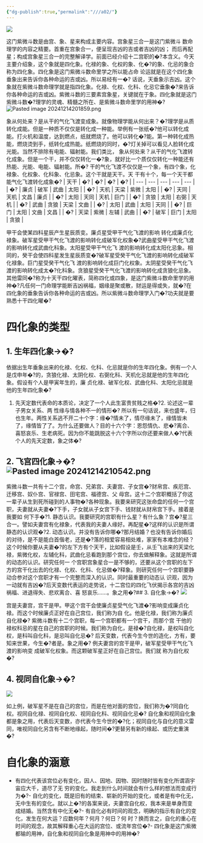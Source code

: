 ```yaml
---
{"dg-publish":true,"permalink":"///a02/"}
---
```



![](/img/user/appendix/_page_2_Picture_2.jpeg)

这门紫微斗数是由宫、象、星来构成主要内容。宫象星三合一是这门紫微斗 数命理学的内容之精要。首重在宫象合一，便呈现吉凶的吉或者吉凶的凶； 而后再配星；构成宫象星三合一的完整解译学。前面已经介绍十二宫职的�?本含义。今天主要介绍象，这个象就是四化象。化禄的象、化权的象、化�?的象、化忌的象合称为四化象。四化象是这门紫微斗数命里学之所以能占命 论运就是在这个四化象垂象出来告诉你各种命运的吉或凶。所以易经有一�?
话说，天垂象示吉凶。这个象就在紫微斗数命理学就是指四化象。化禄、化权、化科、化忌它垂象�?来告诉你各种命运的吉或凶。紫微斗数的三要素宫象星，关键就在于象。四化象就是这门紫微斗数�?理学的灵魂、精髓之所在、是紫微斗数命里学的用神�?![Pasted image 20241214201859.png](/img/user/appendix/Pasted%20image%2020241214201859.png)


象从何处来？是从干的气化飞渡变成象。就像物理学能从何出来？�?理学是从质转化成能。但是一种质不仅仅是转化成一种能。举例有一张纸�?他可以转化成能。打火机和温度，达到燃点，纸就燃烧了。他可以转化�?能。第一种转化成热能，燃烧烫到手，纸转化成热能。纸燃烧的同时，�?灯关掉可以看见人脸转化成光能。当然不排除有电能、辐射能。我们类比， 象从何处来？从干的气化飞渡转化成象。但是一个干，并不仅仅转化一�?象，就好比一个质仅仅转化一种能还有热能、光能、电能、辐射能。所�?
干的气化飞渡不仅仅是一个象，有四个象，化禄象、化权象、化科象、化忌象。这个干就是天干。天 干有十个，每一个天干都能气化飞渡转化成象�?
| 天干  | �?  | �?  | �?  | �?  |
| --- | --- | --- | --- | --- |
| �?  | 廉贞  | 破军  | 武曲  | 太阳  |
| �?  | 天机  | 天梁  | 紫微  | 太阳  |
| �?  | 天同  | 天机  | 文昌  | 廉贞  |
| �?  | 太阳  | 天同  | 天机  | 巨门  |
| �?  | 贪狼  | 太阳  | 右弼  | 天机  |
| �?  | 武曲  | 贪狼  | 天梁  | 文曲  |
| �?  | 太阳  | 武曲  | 太阳  | 天同  |
| �?  | 巨门  | 太阳  | 文曲  | 文昌  |
| �?  | 天梁  | 紫微  | 左辅  | 武曲  |
| �?  | 破军  | 巨门  | 太阳  | 贪狼  |

甲干会使某四科星辰产生星辰质变。廉贞星受甲干气化飞渡的影响 转化成廉贞化禄象。破军星受甲干气化飞渡的影响转化成破军化权象�?武曲星受甲干气化飞渡的影响转化成武曲化科象。太阳星受甲干气化飞 渡的影响转化成太阳化忌象。相同的，癸干会使四科星发生星辰质变�?破军星受癸干气化飞渡的影响转化成破军化禄象。巨门星受癸干气化飞 渡的影响转化成巨门化权象。太阴星受癸干气化飞渡的影响转化成太�?化科象。贪狼星受癸干气化飞渡的影响转化成贪狼化忌象。其他雷同�?称为十天干四化曜表，简称四化或四象，是这门紫微斗数命里学的用神�?凡任何一门命理学能断吉凶祸福，姻缘是聚或散，财运是得或失，就�?在四化象的垂象告诉你各种命运的吉或凶。所以紫微斗数命理学入门�?功夫就是要熟悉十干四化曜�?
# 四化象的类型

## 1. 生年四化象→�?
依据出生年垂象出来的化禄、化权、化科、化忌就是你的生年四化象。例有一个人是戊申年�?的，贪狼化禄、太阴化权、右弼化科、天机化忌就是他的生年四化象。假设有个人是甲寅年生的，廉 贞化禄、破军化权、武曲化科、太阳化忌就是他的生年四化象�?
1. 先天定数代表命的本质论，决定了一个人此生富贵贫贱之格�?2. 论述这一辈子男女关系、两 性缘与情各种不一的情形�?
所以有一句话说，来也盛年，归也生年。两性关系逃不开二十个字：缘�?情未了，情尽缘未了，缘情皆未了，缘情皆了了。为什么还要做人？目的十六个字：恩怨情仇、悲�?离合、喜怒哀乐、生老病死。因为你不能跳脱这十六个字所以你还要来做人�?代表个人的先天定数，象之体�?
## 2. 飞宫四化象→�?![Pasted image 20241214210542.png](/img/user/appendix/Pasted%20image%2020241214210542.png)
紫微斗数一共有十二个宫，命宫、兄弟宫、夫妻宫、子女宫�?财帛宫、疾厄宫、迁移宫、奴仆宫、官禄宫、田宅宫、福德宫、父 母宫。这十二个宫职概括了你这一辈子从生到死所碰到的人事物�?各种现象。我要来研究这张命盘的任何一个宫职，夫妻就从夫妻�?下手，子女就从子女宫下手、钱财就从财帛宫下手。接着是我要如 何下手�?1. 静态认识。我要研究的宫职有什么星？有什么象？宫�?星三合一。譬如夫妻宫有化禄象，代表我的夫妻人缘好。再配星�?这样的认识是所谓静态的认识观�?2. 动态认识。并没有告诉你哪�?那月结婚？也没有告诉你婚后的对待，是不是能白首偕老，还是�?落的相爱容易相处难，家家有本难念的经？这个时候你要从夫妻�?的左下方有个天干，比如假设是壬，从壬飞出来的天梁化禄，紫微化权，左辅化科，武曲化忌看跑到那个宫位，你去做解释象。这就是所谓的动态的认识。研究任何一 个宫职宫象星合一是不够的，还要从这个宫职的左下方的宫干化出去的化禄、化权、化科、化忌做�?释象。则研究任何一个宫职要静动合参对这个宫职才有一个完整而深入的认识。同时最重要的动态认 识观，因为一动就有吉凶�?后天变数代表运的走势说，十二宫位的四化飞伏揭示各宫的吉凶祸福、进退得失、悲欢离合、喜 怒哀乐……。象之用�?## 3. 自化象→�?
![](/img/user/appendix/_page_3_Figure_11.jpeg)

宫是夫妻宫，宫干是甲。甲这个宫干会使廉贞星受气化飞渡�?影响变成廉贞化禄。而这个时候廉贞正好在自己宫位，我们称为自 化。他是化禄，我们称为廉贞自化禄�?
紫微斗数有十二个宫职，每一个宫职都有一个宫干，而那个宫 干他的禄权科忌的星在自己的宫职的时候。我们称为自化，是禄�?自化禄，是权叫自化权，是科叫自化科，是忌叫自化忌�?
后天变数，代表今生今世的造化，方有，要知来世果，今生�?者是。象之用�?
例夫妻宫的宫干是甲，破军星受甲干气化飞渡的影响变 成破军化权象。而这颗破军星正好在自己宫位。我们就 称为自化权�?
## 4. 视同自化象→�?
![](/img/user/appendix/_page_4_Figure_2.jpeg)

如上例，破军星不是在自己的宫位，而是在他对面的宫位，我们称为�?同自化权。视同自化禄、视同自化权、视同自化科、视同自化忌�?
自化象和视同自化象都是象之用，代表后天变数，亦代表今生今世的�?化；视同自化与自化的意义雷同，唯视同自化另含有不断地缘起，随时间�?更替另有新的缘起、或历史重演�?
# 自化象的涵意

- 有四化代表该宫位必有变化，因人、因地、因物、因时随时皆有变化所谓涵宇宙应大千，道尽了无 穷的变化。我走到什么时间就会有什么样的想法而变成行为�?- 自化的变化，既是旧有的结束、崭新的开始的变化，或者是有中化无，无中生有的变化。就以上�?的各案来说，夫妻宫自化权，我本来是单身而变成结婚。当然含有中化无�?- 有自化必有时间的观念，明确的指示有自化的变化，发生在何大运？应数何年？何月？何日？何 时？换而言之，自化的重心在时间的观念，故其解释重心在大运的宫位、或流年宫位�?- 四化象是这门紫微都输的用神，自化象和视同自化象是用神中的用神�?
